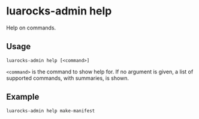 # luarocks-admin help

Help on commands.

## Usage

`luarocks-admin help [<command>]`

`<command>` is the command to show help for. If no argument is given, a list
of supported commands, with summaries, is shown.

## Example

```
luarocks-admin help make-manifest
```

